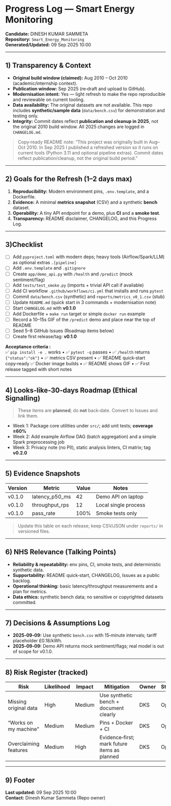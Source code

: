 # Progress Log — Smart Energy Monitoring
**Candidate:** DINESH KUMAR SAMMETA  
**Repository:** `Smart_Energy_Monitoring`  
**Generated/Updated:** 09 Sep 2025 10:00

---

## 1) Transparency & Context
- **Original build window (claimed):** Aug 2010 – Oct 2010 (academic/internship context).  
- **Publication window:** Sep 2025 (re‑draft and upload to GitHub).  
- **Modernisation intent:** Yes — light refresh to make the repo reproducible and reviewable on current tooling.  
- **Data availability:** The original datasets are not available. This repo includes **synthetic/sample data** (`data/bench.csv`) for demonstration and testing only.  
- **Integrity:** Commit dates reflect **publication and cleanup in 2025**, not the original 2010 build window. All 2025 changes are logged in `CHANGELOG.md`.

> Copy‑ready README note: “This project was originally built in Aug–Oct 2010. In Sep 2025 I published a refreshed version so it runs on current tools (Python 3.11 and optional pipeline extras). Commit dates reflect publication/cleanup, not the original build period.”

---

## 2) Goals for the Refresh (1–2 days max)
1. **Reproducibility:** Modern environment pins, `.env.template`, and a Dockerfile.  
2. **Evidence:** A minimal **metrics snapshot** (CSV) and a synthetic **bench** dataset.  
3. **Operability:** A tiny API endpoint for a demo, plus **CI** and a **smoke test**.  
4. **Transparency:** README disclaimer, CHANGELOG, and this Progress Log.

---

## 3)Checklist
- [ ] Add `pyproject.toml` with modern deps; heavy tools (Airflow/Spark/LLM) as optional extras `.[pipeline]`  
- [ ] Add `.env.template` and `.gitignore`  
- [ ] Create `app/demo_api.py` with `/health` and `/predict` (mock sentiment/flag)  
- [ ] Add `tests/test_smoke.py` (imports + trivial API call if available)  
- [ ] Add CI workflow `.github/workflows/ci.yml` that installs and runs `pytest`  
- [ ] Commit `data/bench.csv` (synthetic) and `reports/metrics_v0_1.csv` (stub)  
- [ ] Update `README.md` (quick start in 3 commands + modernisation note)  
- [ ] Start `CHANGELOG.md` with **v0.1.0**
- [ ] Add Dockerfile + `make run` target or simple `docker run` example  
- [ ] Record a 10–15s GIF of the `/predict` demo and place near the top of README  
- [ ] Seed 5–8 GitHub Issues (Roadmap items below)  
- [ ] Create first release/tag: **v0.1.0**

**Acceptance criteria :**  
✅ `pip install -e .` works • ✅ `pytest -q` passes • ✅ `/health` returns `{"status":"ok"}` • ✅ metrics CSV present • ✅ README quick‑start copy‑ready
✅ Docker image builds • ✅ README shows GIF • ✅ First release tagged with short notes

---

## 4) Looks‑like‑30‑days Roadmap (Ethical Signalling)
> These items are **planned**; do **not** back‑date. Convert to Issues and link them.

 
- Week 1: Package core utilities under `src/`; add unit tests; **coverage ≥60%**  
- Week 2: Add example Airflow DAG (batch aggregation) and a simple Spark preprocessing job  
- Week 3: Privacy note (no PII), static analysis linters, CI matrix; tag **v0.2.0**

---

## 5) Evidence Snapshots
| Version | Metric | Value | Notes |
|---|---|---|---|
| v0.1.0 | latency_p50_ms | 42 | Demo API on laptop |
| v0.1.0 | throughput_rps | 12 | Local single process |
| v0.1.0 | pass_rate | 100% | Smoke tests only |

> Update this table on each release; keep CSV/JSON under `reports/` in versioned files.

---

## 6) NHS Relevance (Talking Points)
- **Reliability & repeatability:** env pins, CI, smoke tests, and deterministic synthetic data.  
- **Supportability:** README quick‑start, CHANGELOG, Issues as a public backlog.  
- **Operational thinking:** basic latency/throughput measurements and a plan for metrics.  
- **Data ethics:** synthetic bench data; no sensitive or copyrighted datasets committed.

---

## 7) Decisions & Assumptions Log
- **2025‑09‑09:** Use synthetic `bench.csv` with 15‑minute intervals; tariff placeholder £0.18/kWh.  
- **2025‑09‑09:** Demo API returns mock sentiment/flags; real model is out of scope for v0.1.0.

---

## 8) Risk Register (tracked)
| Risk | Likelihood | Impact | Mitigation | Owner | Status |
|---|---|---|---|---|---|
| Missing original data | High | Medium | Use synthetic bench + document clearly | DKS | Open |
| “Works on my machine” | Medium | Medium | Pins + Docker + CI | DKS | Open |
| Overclaiming features | Medium | High | Evidence‑first; mark future items as planned | DKS | Open |

---

## 9) Footer
**Last updated:** 09 Sep 2025 10:00  
**Contact:** Dinesh Kumar Sammeta (Repo owner)
